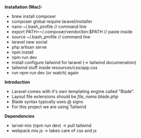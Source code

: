 **Installation (Mac):**

- brew install composer
- composer global require laravel/installer
- nano ~/.bash_profile // command line
- export PATH=~/.composer/vendor/bin:$PATH // paste inside
- source ~/.bash_profile // command line
- laravel new social
- php artisan serve
- npm install
- npm run dev
- install configure tailwind for laravel (-> tailwind documenation)
- tailwind stuff inside resources/css/app.css
- run npm run dev (or watch) again

**Introduction**

- Laravel comes with it's own templating engine called "Blade".
- Layout file extensions should be _file_name.blade.php_
- Blade syntax typically uses @ signs
- For this project we are using Tailwind

**Dependencies**

- larvel-mix (npm run dev) -> pull tailwind
- webpack.mix.js -> takes care of css and js
